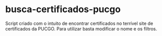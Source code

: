 # busca-certificados-pucgo
Script criado com o intuito de encontrar certificados no terrível site de certificados da PUCGO. Para utilizar basta modificar o nome e os filtros.
